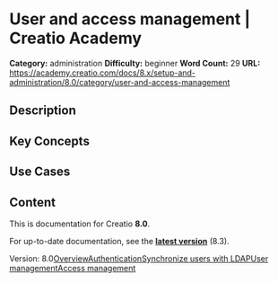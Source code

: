# User and access management | Creatio Academy

**Category:** administration **Difficulty:** beginner **Word Count:** 29
**URL:**
https://academy.creatio.com/docs/8.x/setup-and-administration/8.0/category/user-and-access-management

## Description

## Key Concepts

## Use Cases

## Content

This is documentation for Creatio **8.0**.

For up-to-date documentation, see the
**[latest version](/docs/8.x/setup-and-administration/category/user-and-access-management)**
(8.3).

Version:
8.0[Overview](/docs/8.x/setup-and-administration/8.0/administration/user-and-access-management/user-access-overview)[Authentication](/docs/8.x/setup-and-administration/8.0/category/authentication)[Synchronize users with LDAP](/docs/8.x/setup-and-administration/8.0/category/synchronize-users-with-ldap)[User management](/docs/8.x/setup-and-administration/8.0/category/user-management)[Access management](/docs/8.x/setup-and-administration/8.0/category/access-management)
